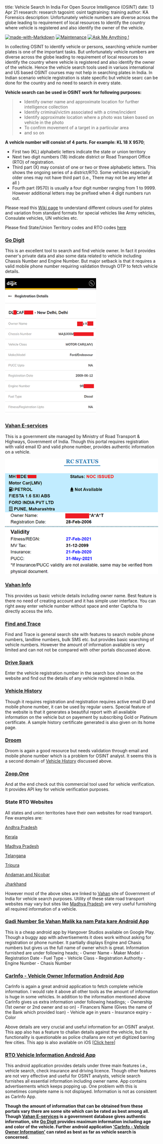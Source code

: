 title: Vehicle Search In India For Open Source Intelligence (OSINT)
date: 13 Apr 21
research: research
tagosint: osint
tagtraining: training
author: KA Forensics
description: Unfortunately vehicle numbers are diverse across the globe leading to requirement of local resources to identify the country where vehicle is registered and also identify the owner of the vehicle.



[![made-with-Markdown](https://img.shields.io/badge/Made%20with-Markdown-1f425f.svg)]()	 [![Maintenance](https://img.shields.io/badge/Maintained%3F-yes-green.svg)]() 	[![Ask Me Anything !](https://img.shields.io/badge/Ask%20me-anything-1abc9c.svg)]()

In collecting OSINT to identify vehicle or persons, searching vehicle number plates is one of the important tasks. But unfortunately vehicle numbers are diverse across the globe leading to requirement of local resources to identify the country where vehicle is registered and also identify the owner of the vehicle. Hence the vehicle search tools used in variuos international and US based OSINT courses may not help in searching plates in India. In Indian scenario vehicle registration is state specific but vehicle searc can be done for the country and no need to search in every state.

**Vehicle search can be used in OSINT work for following purposes:**

>    - Identify owner name and approximate location for further intelligence collection
>    - Identify criminal/victim associated with a crime/incident
>    - Identify approximate location where a photo was taken based on vehicle in the photo
>    - To confirm movement of a target in a particular area
>    - and so on

**A vehicle number will consist of 4 parts. For example: KL 18 X 9570**;

   - First two (KL) alphabetic letters indicate the state or union territory
   - Next two digit numbers (18) indicate district or Road Transport Office (RTO) of registration.
   - Third part (X) may consist of one or two or three alphabetic letters. This shows the ongoing series of a district/RTO. Some vehicles especially older ones may not have third part (i.e., There may not be any letter at all )
   - Fourth part (9570) is usually a four digit number ranging from 1 to 9999. However additional letters may be prefixed when 4 digit numbers run out.

Please read this [Wiki page](https://en.wikipedia.org/wiki/Vehicle_registration_plates_of_India) to understand different colours used for plates and variation from standard formats for special vehicles like Army vehicles, Consulate vehicles, UN vehicles etc.

Please find State/Union Territory codes and RTO codes [here](https://en.wikipedia.org/wiki/List_of_Regional_Transport_Office_districts_in_India)

### [Go Digit](https://www.godigit.com/traffic-rules/how-to-find-vehicle-owner-details-by-registration-number)
This is an excellent tool to search and find vehicle owner. In fact it provides owner's private data and also some data related to vehicle including Chassis Number and Engine Number. But major setback is that it requires a valid mobile phone number requiring validation through OTP to fetch vehicle details.

![Screenshot of vehicle search on Go Digit](\static\research\godigit1.png)

### [Vahan E-services](https://vahan.nic.in/nrservices/faces/user/citizen/citizenlogin.xhtml)
This is a government site managed by Ministry of Road Transport & Highways, Government of India. Though this portal requires registration with valid email ID and valid phone number, provides authentic information on a vehicle.

![Screenshot of information obtained from Vahan E-services](\static\research\vahan1.png)

### [Vahan Info](https://vahaninfos.com/vehicle-details-by-number-plate)
This provides us basic vehicle details including owner name. Best feature is there no need of creating account and it has simple user interface. You can right away enter vehicle number without space and enter Captcha to directly access the info.

### [Find and Trace](https://www.findandtrace.com/trace-find-vehicle-number-owner-registration)
Find and Trace is general search site with features to search mobile phone numbers, landline numbers, bulk SMS etc. but provides basic searching of vehicle numbers. However the amount of information available is very limited and can not not be compared with other portals discussed above.

### [Drive Spark](https://www.drivespark.com/rto-vehicle-registration-details/)
Enter the vehicle registration number in the search box shown on the website and find out the details of any vehicle registered in India. 

### [Vehicle History](https://vehiclehistory.in/)
Though it requires registration and registration requires active email ID and mobile phone number, it can be used by regular users. Special feature of the website is that it generates a beautiful report with all available information on the vehicle but on payement by subscribing Gold or Platinum certificate. A sample history certificate generated is also given on its home page. 

### [Droom](https://droom.in/history)
Droom is again a good resource but needs validation through email and mobile phone number which is a problem for OSINT analyst. It seems this is a second domain of [Vehicle History](https://vehiclehistory.in/) discussed above.

### [Zoop.One](https://zoop.one/vehicle-rc-verification-api/)
And at the end check out this commercial tool used for vehicle verification. It provides API key for vehicle verification purposes.

### State RTO Websites

All states and union territories have their own websites for road transport. Few examples are:

[Andhra Pradesh](https://aprtacitizen.epragathi.org/#!/vehicleRegistrationSearch)

[Kerala](https://mvd.kerala.gov.in/citizenCorner)

[Madhya Pradesh](http://mis.mptransport.org/MPLogin/eSewa/VehicleSearch.aspx)

[Telangana](https://tgtransport.net/TGCFSTONLINE/Reports/VehicleRegistrationSearch.aspx)

[Tripura](https://tsu.trp.nic.in/transport/public/vahan/RegistrationSearch_citz.aspx)

[Andaman and Nicobar](http://db.and.nic.in/mvd/Forms/Regn/RegnDetails.aspx)

[Jharkhand](http://jhtransport.gov.in/vehicle-fitness.html)


However most of the above sites are linked to [Vahan](https://vahan.nic.in/nrservices/faces/user/citizen/citizenlogin.xhtml) site of Government of India for vehicle search purposes.
Utility of these state road transport websites may vary but sites like [Madhya Pradesh](http://mis.mptransport.org/MPLogin/eSewa/VehicleSearch.aspx) are very useful furnishing all required information of a vehicle.

### [Gadi Number Se Vahan Malik ka nam Pata kare Android App](https://play.google.com/store/apps/details?id=com.hs.rtovehicledetail.vahan.vehicleregistrationdetails.rtoapp&fbclid=IwAR1us2xUlSYDlVjQy30xLO39RFsHKSYPV7iem6_GQdzdQhhGPKo5uDN2Pu4)

This is a cheap android app by Hangover Studios available on Google Play. Though a buggy app with advertisements it does work without asking for registration or phone number. It partially displays Engine and Chasis numbers but gives us the full name of owner which is great. Information furnished are under following heads;
    - Owner Name
    - Maker Model
    - Registration Date
    - Fuel Type
    - Vehicle Class
    - Registration Authority
    - Engine Number
    - Chasis Number

### [CarInfo - Vehicle Owner Information Android App](https://play.google.com/store/apps/details?id=com.cuvora.carinfo&hl=en_IN&gl=US)
CarInfo is again a great android application to fetch complete vehicle information. I would rate it above all other tools as the amount of information is huge in some vehicles. In addition to the information mentioned above CarInfo gives us extra information under following headings;
        - Ownership (1st owner or 2nd owner and so on)
        - Financers Name (Gives the name of the Bank which provided loan)
        - Vehicle age in years
        - Insurance expiry
        - Color

Above details are very crucial and useful information for an OSINT analyst. This app also has a feature to challan details against the vehicle, but its functionality is questionable as police challans are not yet digitized barring few cities.
This app is also available on iOS [[Click here](https://apps.apple.com/in/app/rto-vehicle-information-india/id1146173741)]


### [RTO Vehicle Information Android App](https://play.google.com/store/apps/details?id=com.vehicle.rto.vahan.status.information.register&hl=en_IN&gl=US)

This android application provides details under three main features i.e., vehicle search, check insurance and driving licence. Though other features are not very effective and useful for OSINT analysts, vehicle search furnishes all essential information including owner name. App contains advertisements which keeps popping up. One problem with this is sometimes complete name is not displayed. Information is not as consistent as CarInfo App.

**Though the amount of information that can be obtained from these portals vary there are some site which can be rated as best among all. Though [Vahan E-services](https://vahan.nic.in/nrservices/faces/user/citizen/citizenlogin.xhtml) is a government database gives authentic information, site [Go Digit](https://www.godigit.com/traffic-rules/how-to-find-vehicle-owner-details-by-registration-number) provides maximum information including age and color of the vehicle. Further android application ['CarInfo - Vehicle Owner Information'](https://play.google.com/store/apps/details?id=com.cuvora.carinfo&hl=en_IN&gl=US) can rated as best as far as vehicle search is concerned.** 